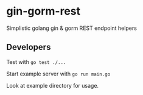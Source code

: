 # gin-gorm-rest

Simplistic golang gin &amp; gorm REST endpoint helpers

Developers
----------

Test with `go test ./...`

Start example server with `go run main.go`

Look at example directory for usage.
